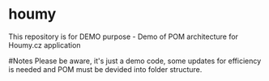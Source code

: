 # houmy
This repository is for DEMO purpose - Demo of POM architecture for Houmy.cz application

#Notes
Please be aware, it's just a demo code, some updates for efficiency is needed and POM must be devided into folder structure.
